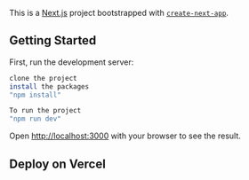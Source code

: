 This is a [Next.js](https://nextjs.org/) project bootstrapped with [`create-next-app`](https://github.com/vercel/next.js/tree/canary/packages/create-next-app).

## Getting Started

First, run the development server:

```bash
clone the project
install the packages
"npm install"

To run the project
"npm run dev"
```

Open [http://localhost:3000](http://localhost:3000) with your browser to see the result.

## Deploy on Vercel


